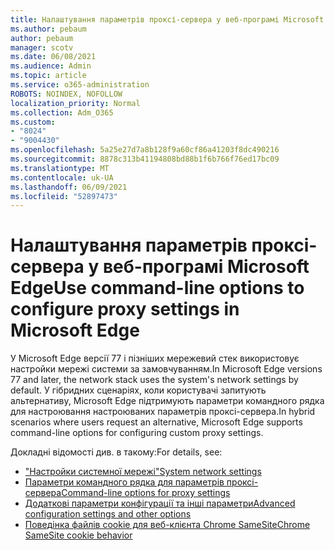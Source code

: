```yaml
---
title: Налаштування параметрів проксі-сервера у веб-програмі Microsoft Edge
ms.author: pebaum
author: pebaum
manager: scotv
ms.date: 06/08/2021
ms.audience: Admin
ms.topic: article
ms.service: o365-administration
ROBOTS: NOINDEX, NOFOLLOW
localization_priority: Normal
ms.collection: Adm_O365
ms.custom:
- "8024"
- "9004430"
ms.openlocfilehash: 5a25e27d7a8b128f9a60cf86a41203f8dc490216
ms.sourcegitcommit: 8878c313b41194808bd88b1f6b766f76ed17bc09
ms.translationtype: MT
ms.contentlocale: uk-UA
ms.lasthandoff: 06/09/2021
ms.locfileid: "52897473"
---
```

# <a name="use-command-line-options-to-configure-proxy-settings-in-microsoft-edge"></a><span data-ttu-id="a6409-102">Налаштування параметрів проксі-сервера у веб-програмі Microsoft Edge</span><span class="sxs-lookup"><span data-stu-id="a6409-102">Use command-line options to configure proxy settings in Microsoft Edge</span></span>

<span data-ttu-id="a6409-103">У Microsoft Edge версії 77 і пізніших мережевий стек використовує настройки мережі системи за замовчуванням.</span><span class="sxs-lookup"><span data-stu-id="a6409-103">In Microsoft Edge versions 77 and later, the network stack uses the system's network settings by default.</span></span> <span data-ttu-id="a6409-104">У гібридних сценаріях, коли користувачі запитують альтернативу, Microsoft Edge підтримують параметри командного рядка для настроювання настроюваних параметрів проксі-сервера.</span><span class="sxs-lookup"><span data-stu-id="a6409-104">In hybrid scenarios where users request an alternative, Microsoft Edge supports command-line options for configuring custom proxy settings.</span></span> 

<span data-ttu-id="a6409-105">Докладні відомості див. в такому:</span><span class="sxs-lookup"><span data-stu-id="a6409-105">For details, see:</span></span>

- [<span data-ttu-id="a6409-106">"Настройки системної мережі"</span><span class="sxs-lookup"><span data-stu-id="a6409-106">System network settings</span></span>](/deployedge/edge-learnmore-cmdline-options-proxy-settings#system-network-settings)
- [<span data-ttu-id="a6409-107">Параметри командного рядка для параметрів проксі-сервера</span><span class="sxs-lookup"><span data-stu-id="a6409-107">Command-line options for proxy settings</span></span>](/deployedge/edge-learnmore-cmdline-options-proxy-settings#system-network-settings)
- [<span data-ttu-id="a6409-108">Додаткові параметри конфігурації та інші параметри</span><span class="sxs-lookup"><span data-stu-id="a6409-108">Advanced configuration settings and other options</span></span>](https://go.microsoft.com/fwlink/?linkid=2134293)
- [<span data-ttu-id="a6409-109">Поведінка файлів cookie для веб-клієнта Chrome SameSite</span><span class="sxs-lookup"><span data-stu-id="a6409-109">Chrome SameSite cookie behavior</span></span>](/office365/troubleshoot/miscellaneous/chrome-behavior-affects-applications)